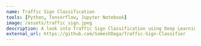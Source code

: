 ```yaml
---
name: Traffic Sign Classification
tools: [Python, Tensorflow, Jupyter Notebook]
image: /assets/traffic_sign.jpeg
description: A look into Traffic Sign Classification using Deep Learning. A Python notebook is used to outline the stepwise instructions to train a classifier on the German Traffic Sign Recognition Benchmark (GTSRB) using Tensorflow
external_url: https://github.com/SomeshDaga/Traffic-Sign-Classifier
---
```


